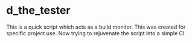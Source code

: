 # d_the_tester

This is a quick script which acts as a build monitor. This was created for specific project use. 
Now trying to rejuvenate the script into a simple CI. 
